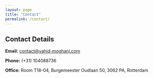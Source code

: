 ```yaml
---
layout: page
title: "Contact"
permalink: /contact/
---
```


## Contact Details

**Email:** contact@vahid-moghani.com

**Phone:** (+31) 104088736

**Office:** Room T18-04, Burgemeester Oudlaan 50, 3062 PA, Rotterdam
